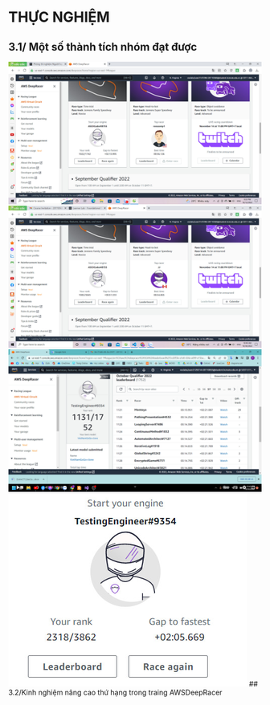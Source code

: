 # THỰC NGHIỆM
## 3.1/ Một số thành tích nhóm  đạt được 
<img src="img/1022.jpg">
<img src="img/1085.jpg">
<img src="img/1131.jpg">
<img src="img/2318.jpg">
## 3.2/Kinh nghiệm nâng cao thứ hạng trong traing AWSDeepRacer 